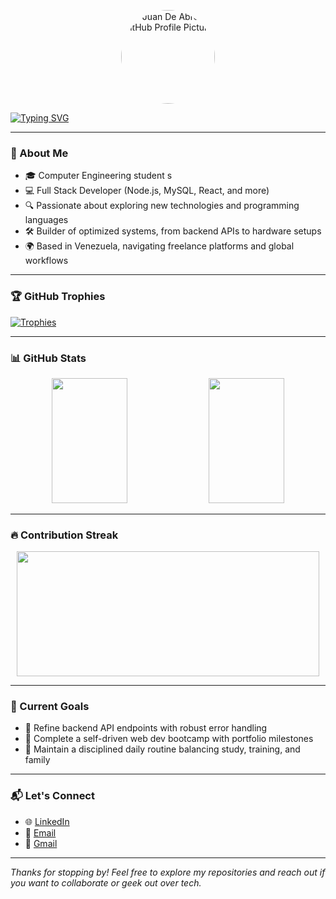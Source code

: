 <!-- GitHub Profile Picture -->
<p align="center">
  <img src="https://github.com/Juan-De-abreu.png" width="150" style="border-radius: 50%;" alt="Juan De Abreu GitHub Profile Picture"/>
</p>

<!-- Typing animation -->
[![Typing SVG](https://readme-typing-svg.demolab.com?font=Fira+Code&size=22&pause=1000&color=00F7FF&center=true&vCenter=true&width=700&lines=👋+Hello%2C+I'm+Juan+De+Abreu;💻+Full+stack+Developer+%26+Tech+Optimizer;🤖+Working+hand-in-hand+with+AI+to+build+smarter+systems;🚀+Building+Reliable+Systems+with+Code+and+Logic)](https://git.io/typing-svg)

---

### 🧠 About Me

- 🎓 Computer Engineering student s  
- 💻 Full Stack Developer (Node.js, MySQL, React, and more)  
- 🔍 Passionate about exploring new technologies and programming languages  
- 🛠️ Builder of optimized systems, from backend APIs to hardware setups  
- 🌍 Based in Venezuela, navigating freelance platforms and global workflows  

---

### 🏆 GitHub Trophies

[![Trophies](https://github-profile-trophy.vercel.app/?username=Juan-De-abreu&theme=onedark&no-frame=true&row=1&margin-w=15)](https://github.com/ryo-ma/github-profile-trophy)

---

### 📊 GitHub Stats

<div align="center">
  <img src="https://github-readme-stats.vercel.app/api?username=Juan-De-abreu&show_icons=true&theme=radical" width="49%" style="height:200px;"/>
  <img src="https://github-readme-stats.vercel.app/api/top-langs/?username=Juan-De-abreu&layout=compact&theme=radical" width="49%" style="height:200px;"/>
</div>

---

### 🔥 Contribution Streak

<div align="center">
  <img src="https://streak-stats.demolab.com?user=Juan-De-abreu&theme=radical" width="98%" style="height:200px;"/>
</div>

---

### 🚀 Current Goals

- 🧱 Refine backend API endpoints with robust error handling  
- 🧭 Complete a self-driven web dev bootcamp with portfolio milestones  
- 🧘 Maintain a disciplined daily routine balancing study, training, and family  

---

### 📬 Let's Connect

- 🌐 [LinkedIn](https://www.linkedin.com/in/ing-juan-de-abreu/)  
- 📧 [Email](mailto:juan_abreu_2005@hotmail.com)  
- 📧 [Gmail](mailto:juan.abreu.2005@gmail.com)

---

*Thanks for stopping by! Feel free to explore my repositories and reach out if you want to collaborate or geek out over tech.*
